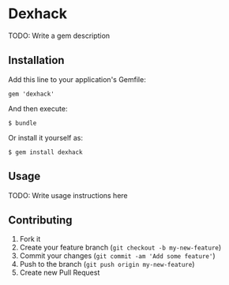 # Dexhack

TODO: Write a gem description

## Installation

Add this line to your application's Gemfile:

    gem 'dexhack'

And then execute:

    $ bundle

Or install it yourself as:

    $ gem install dexhack

## Usage

TODO: Write usage instructions here

## Contributing

1. Fork it
2. Create your feature branch (`git checkout -b my-new-feature`)
3. Commit your changes (`git commit -am 'Add some feature'`)
4. Push to the branch (`git push origin my-new-feature`)
5. Create new Pull Request
